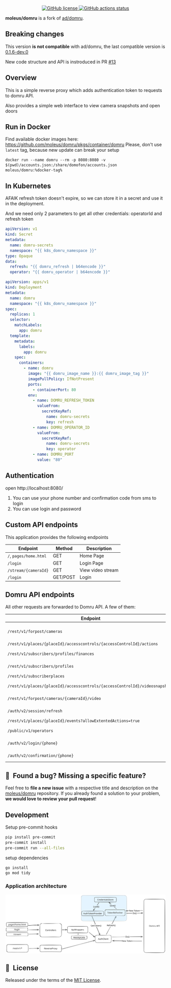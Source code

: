 <br/>
<p align="center">
    <a href="https://github.com/ad/domru/blob/master/LICENSE" target="_blank">
        <img src="https://img.shields.io/github/license/ad/domru" alt="GitHub license">
    </a>
    <a href="https://github.com/ad/domru/actions" target="_blank">
        <img src="https://github.com/ad/domru/workflows/Release%20on%20commit%20or%20tag/badge.svg" alt="GitHub actions status">
    </a>
</p>

**moleus/domru** is a fork of [ad/domru](https://github.com/ad/domru).

## Breaking changes
This version **is not compatible** with ad/domru, the last compatible version is [0.1.6-dev.0](https://github.com/users/moleus/packages/container/domru/218322867?tag=0.1.6-dev.0)

New code structure and API is instroduced in PR [#13](https://github.com/moleus/domru/pull/13)

## Overview

This is a simple reverse proxy which adds authentication token to requests to domru API.

Also provides a simple web interface to view camera snapshots and open doors

## Run in Docker
Find available docker images here: https://github.com/moleus/domru/pkgs/container/domru
Please, don't use `latest` tag, because new update can break your setup

```shell
docker run --name domru --rm -p 8080:8080 -v $(pwd)/accounts.json:/share/domofon/accounts.json moleus/domru:%docker-tag%
```

## In Kubernetes
AFAIK refresh token doesn't expire, so we can store it in a secret and use it in the deployment.

And we need only 2 parameters to get all other credentials: operatorId and refresh token
```yaml
apiVersion: v1
kind: Secret
metadata:
  name: domru-secrets
  namespace: "{{ k8s_domru_namespace }}"
type: Opaque
data:
  refresh: "{{ domru_refresh | b64encode }}"
  operator: "{{ domru_operator | b64encode }}"
```

```yaml
apiVersion: apps/v1
kind: Deployment
metadata:
  name: domru
  namespace: "{{ k8s_domru_namespace }}"
spec:
  replicas: 1
  selector:
    matchLabels:
      app: domru
  template:
    metadata:
      labels:
        app: domru
    spec:
      containers:
        - name: domru
          image: "{{ domru_image_name }}:{{ domru_image_tag }}"
          imagePullPolicy: IfNotPresent
          ports:
            - containerPort: 80
          env:
            - name: DOMRU_REFRESH_TOKEN
              valueFrom:
                secretKeyRef:
                  name: domru-secrets
                  key: refresh
            - name: DOMRU_OPERATOR_ID
              valueFrom:
                secretKeyRef:
                  name: domru-secrets
                  key: operator
            - name: DOMRU_PORT
              value: "80"
```

## Authentication

open http://localhost:8080/

1. You can use your phone number and confirmation code from sms to login
2. You can use login and password

## Custom API endpoints

This application provides the following endpoints

| Endpoint               | Method   | Description       |
|------------------------|----------|-------------------|
| `/`, `pages/home.html` | GET      | Home Page         |
| `/login`               | GET      | Login Page        |
| `/stream/{cameraId}`   | GET      | View video stream |
| `/login`               | GET/POST | Login             |

## Domru API endpoints

All other requests are forwarded to Domru API. A few of them:

| Endpoint                                                                    | Method | Description        |
|-----------------------------------------------------------------------------|--------|--------------------|
| `/rest/v1/forpost/cameras`                                                  | GET    | Get cameras list   |
| `/rest/v1/places/{placeId}/accesscontrols/{accessControlId}/actions`        | POST   | Open door          |
| `/rest/v1/subscribers/profiles/finances`                                    | GET    | Get finances       |
| `/rest/v1/subscribers/profiles`                                             | GET    | Get profile info   |
| `/rest/v1/subscriberplaces`                                                 | GET    | Get places         |
| `/rest/v1/places/{placeId}/accesscontrols/{accessControlId}/videosnapshots` | GET    | Get video snapshot |
| `/rest/v1/forpost/cameras/{cameraId}/video`                                 | GET    | Get video stream   |
| `/auth/v2/session/refresh`                                                  | GET    | Get new token      |
| `/rest/v1/places/{placeId}/events?allowExtentedActions=true`                | GET    | Get events         |
| `/public/v1/operators`                                                      | GET    | List of operators  |
| `/auth/v2/login/{phone}`                                                    | GET    | Get accounts       |
| `/auth/v2/confirmation/{phone}`                                             | POST   | Confirm sms code   |

## 🤝&nbsp; Found a bug? Missing a specific feature?

Feel free to **file a new issue** with a respective title and description on
the [moleus/domru](https://github.com/moleus/domru/issues) repository. If you already found a solution to your problem,
**we would love to review your pull request**!

## Development

Setup pre-commit hooks
```bash
pip install pre-commit
pre-commit install
pre-commit run --all-files
```

setup dependencies
```bash
go install
go mod tidy
```

### Application architecture

![Architecture](img/architecture.svg)

## 📘&nbsp; License

Released under the terms of the [MIT License](LICENSE).
